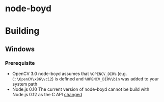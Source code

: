 node-boyd
=========

Building
========

## Windows

### Prerequisite
* OpenCV 3.0
  node-boyd assumes that `%OPENCV_DIR%` (e.g. `C:\OpenCV\x86\vc12`) is defined and `%OPENCV_DIR%\bin` was added to your system path
* Node.js 0.10
  The current version of node-boyd cannot be build with Node.js 0.12 as the C API [changed](http://strongloop.com/strongblog/node-js-v0-12-c-apis-breaking/)
